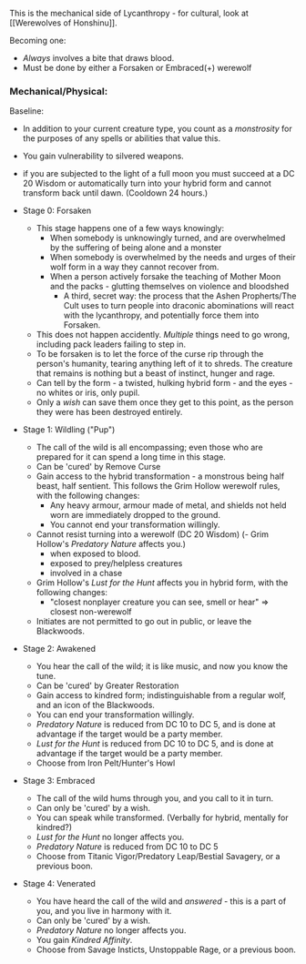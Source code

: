 This is the mechanical side of Lycanthropy - for cultural, look at [[Werewolves of Honshinu]].

Becoming one:
- *Always* involves a bite that draws blood.
- Must be done by either a Forsaken or Embraced(+) werewolf
### Mechanical/Physical:
Baseline:
- In addition to your current creature type, you count as a *monstrosity* for the purposes of any spells or abilities that value this. 
- You gain vulnerability to silvered weapons.
- if you are subjected to the light of a full moon you must succeed at a DC 20 Wisdom or automatically turn into your hybrid form and cannot transform back until dawn. (Cooldown 24 hours.)

- Stage 0: Forsaken
	- This stage happens one of a few ways knowingly:
		- When somebody is unknowingly turned, and are overwhelmed by the suffering of being alone and a monster
		- When somebody is overwhelmed by the needs and urges of their wolf form in a way they cannot recover from.
		- When a person actively forsake the teaching of Mother Moon and the packs - glutting themselves on violence and bloodshed
			- A third, secret way: the process that the Ashen Propherts/The Cult uses to turn people into draconic abominations will react with the lycanthropy, and potentially force them into Forsaken.
	- This does not happen accidently. *Multiple* things need to go wrong, including pack leaders failing to step in.
	- To be forsaken is to let the force of the curse rip through the person's humanity, tearing anything left of it to shreds. The creature that remains is nothing but a beast of instinct, hunger and rage.
	- Can tell by the form - a twisted, hulking hybrid form - and the eyes - no whites or iris, only pupil.
	- Only a *wish* can save them once they get to this point, as the person they were has been destroyed entirely.

- Stage 1: Wildling ("Pup")
	- The call of the wild is all encompassing; even those who are prepared for it can spend a long time in this stage.
	- Can be 'cured' by Remove Curse
	- Gain access to the hybrid transformation - a monstrous being half beast, half sentient. This follows the Grim Hollow werewolf rules, with the following changes:
		- Any heavy armour, armour made of metal, and shields not held worn are immediately dropped to the ground.
		- You cannot end your transformation willingly.
	- Cannot resist turning into a werewolf (DC 20 Wisdom) (- Grim Hollow's *Predatory Nature* affects you.)
		- when exposed to blood.
		- exposed to prey/helpless creatures
		- involved in a chase
	- Grim Hollow's *Lust for the Hunt* affects you in hybrid form, with the following changes:
		- "closest nonplayer creature you can see, smell or hear" => closest non-werewolf
	- Initiates are not permitted to go out in public, or leave the Blackwoods.
	
- Stage 2: Awakened
	- You hear the call of the wild; it is like music, and now you know the tune.
	- Can be 'cured' by Greater Restoration
	- Gain access to kindred form; indistinguishable from a regular wolf, and an icon of the Blackwoods.
	- You can end your transformation willingly.
	- *Predatory Nature* is reduced from DC 10 to DC 5, and is done at advantage if the target would be a party member.
	- *Lust for the Hunt* is reduced from DC 10 to DC 5, and is done at advantage if the target would be a party member.
	- Choose from Iron Pelt/Hunter's Howl
	
- Stage 3: Embraced
	- The call of the wild hums through you, and you call to it in turn.
	- Can only be 'cured' by a wish.
	- You can speak while transformed. (Verbally for hybrid, mentally for kindred?)
	- *Lust for the Hunt* no longer affects you.
	- *Predatory Nature* is reduced from DC 10 to DC 5
	- Choose from Titanic Vigor/Predatory Leap/Bestial Savagery, or a previous boon.

- Stage 4: Venerated
	- You have heard the call of the wild and *answered* - this is a part of you, and you live in harmony with it.
	- Can only be 'cured' by a wish.
	-  *Predatory Nature* no longer affects you.
	- You gain *Kindred Affinity*.
	- Choose from Savage Insticts, Unstoppable Rage, or a previous boon.
